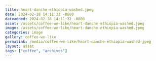 ```yaml
---
title: heart-danche-ethiopia-washed.jpeg
date: 2024-02-18 14:11:32 -0800
dateadded: 2024-02-18 14:11:32 -0800
asset: /assets/coffee-we-like/heart-danche-ethiopia-washed.jpeg
image: /assets/coffee-we-like/heart-danche-ethiopia-washed.jpeg
categories: image
gallery: coffee-we-like
permalink: /media/coffee-we-like/heart-danche-ethiopia-washed-jpeg
layout: asset
tags: ["coffee", "archives"]
--- 
```

